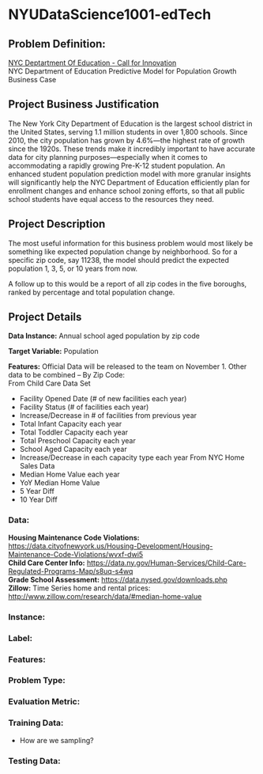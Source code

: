 # NYUDataScience1001-edTech

## Problem Definition:

[NYC Deptartment Of Education - Call for Innovation](http://www.nyc.gov/html/cfi/html/DOE/index.html#collapse1)  
NYC Department of Education
Predictive Model for Population Growth Business Case

## Project Business Justification 	
The New York City Department of Education is the largest school district in the United States, serving 1.1 million students in over 1,800 schools. Since 2010, the city population has grown by 4.6%—the highest rate of growth since the 1920s. These trends make it incredibly important to have accurate data for city planning purposes—especially when it comes to accommodating a rapidly growing Pre-K-12 student population. An enhanced student population prediction model with more granular insights will significantly help the NYC Department of Education efficiently plan for enrollment changes and enhance school zoning efforts, so that all public school students have equal access to the resources they need.


## Project Description 
The most useful information for this business problem would most likely be something like expected population change by neighborhood.  So for a specific zip code, say 11238, the model should predict the expected population 1, 3, 5, or 10 years from now.  

A follow up to this would be a report of all zip codes in the five boroughs, ranked by percentage and total population change.

## Project Details

**Data Instance:**
Annual school aged population by zip code 

**Target Variable:**
	Population

**Features:**
	Official Data will be released to the team on November 1. 
	Other data to be combined – By Zip Code:  
		From Child Care Data Set  
* Facility Opened Date (# of new facilities each year) 
* Facility Status (# of facilities each year) 
* Increase/Decrease in # of facilities from previous year 
* Total Infant Capacity each year 
* Total Toddler Capacity each year 
* Total Preschool Capacity each year 
* School Aged Capacity each year 
* Increase/Decrease in each capacity type each year
From NYC Home Sales Data 
* Median Home Value each year 
* YoY Median Home Value 
* 5 Year Diff 
* 10 Year Diff 



### Data:
**Housing Maintenance Code Violations:** https://data.cityofnewyork.us/Housing-Development/Housing-Maintenance-Code-Violations/wvxf-dwi5  
**Child Care Center Info:**  https://data.ny.gov/Human-Services/Child-Care-Regulated-Programs-Map/s8uq-s4wq  
**Grade School Assessment:** https://data.nysed.gov/downloads.php  
**Zillow:** Time Series home and rental prices: http://www.zillow.com/research/data/#median-home-value  
### Instance:
### Label:
### Features:
### Problem Type: 
### Evaluation Metric:
### Training Data: 
* How are we sampling?  

### Testing Data:
